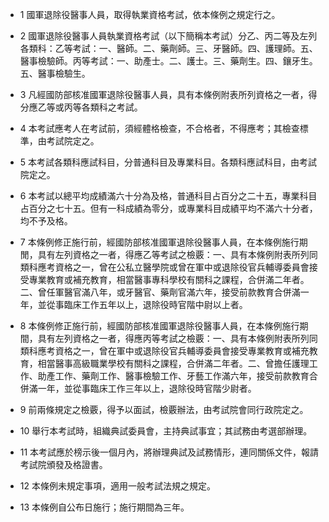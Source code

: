 * 1 國軍退除役醫事人員，取得執業資格考試，依本條例之規定行之。

* 2 國軍退除役醫事人員執業資格考試（以下簡稱本考試）分乙、丙二等及左列各類科：乙等考試：一、醫師。二、藥劑師。三、牙醫師。四、護理師。五、醫事檢驗師。丙等考試：一、助產士。二、護士。三、藥劑生。四、鑲牙生。五、醫事檢驗生。

* 3 凡經國防部核准國軍退除役醫事人員，具有本條例附表所列資格之一者，得分應乙等或丙等各類科之考試。

* 4 本考試應考人在考試前，須經體格檢查，不合格者，不得應考；其檢查標準，由考試院定之。

* 5 本考試各類科應試科目，分普通科目及專業科目。各類科應試科目，由考試院定之。

* 6 本考試以總平均成績滿六十分為及格，普通科目占百分之二十五，專業科目占百分之七十五。但有一科成績為零分，或專業科目成績平均不滿六十分者，均不予及格。

* 7 本條例修正施行前，經國防部核准國軍退除役醫事人員，在本條例施行期閒，具有左列資格之一者，得應乙等考試之檢覈：一、具有本條例附表所列同類科應考資格之一，曾在公私立醫學院或曾在軍中或退除役官兵輔導委員會接受專業教育或補充教育，相當醫事專科學校有關科之課程，合併滿二年者。二、曾任軍醫官滿八年，或牙醫官、藥劑官滿六年，接受前款教育合併滿一年，並從事臨床工作五年以上，退除役時官階中尉以上者。

* 8 本條例修正施行前，經國防部核准國軍退除役醫事人員，在本條例施行期間，具有左列資格之一者，得應丙等考試之檢覈：一、具有本條例附表所列同類科應考資格之一，曾在軍中或退除役官兵輔導委員會接受專業教育或補充教育，相當醫事高級職業學校有關科之課程，合併滿二年者。二、曾擔任護理工作、助產工作、藥劑工作、醫事檢驗工作、牙藝工作滿六年，接受前款教育合併滿一年，並從事臨床工作三年以上，退除役時官階少尉者。

* 9 前兩條規定之檢覈，得予以面試，檢覈辦法，由考試院會同行政院定之。

* 10 舉行本考試時，組織典試委員會，主持典試事宜；其試務由考選部辦理。

* 11 本考試應於榜示後一個月內，將辦理典試及試務情形，連同關係文件，報請考試院頒發及格證書。

* 12 本條例未規定事項，適用一般考試法規之規定。

* 13 本條例自公布日施行；施行期間為三年。

